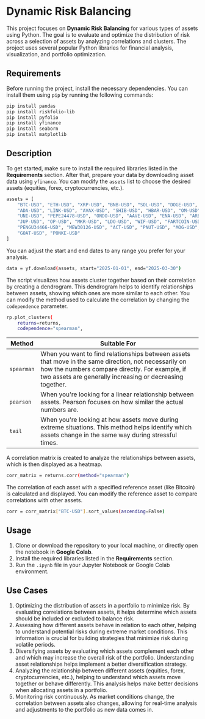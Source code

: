 # Dynamic Risk Balancing

This project focuses on **Dynamic Risk Balancing** for various types of assets using Python. The goal is to evaluate and optimize the distribution of risk across a selection of assets by analyzing correlations and clusters. The project uses several popular Python libraries for financial analysis, visualization, and portfolio optimization.

## Requirements

Before running the project, install the necessary dependencies. You can install them using `pip` by running the following commands:
```bash
pip install pandas
pip install riskfolio-lib
pip install pyfolio
pip install yfinance
pip install seaborn
pip install matplotlib
```

## Description

To get started, make sure to install the required libraries listed in the **Requirements** section. After that, prepare your data by downloading asset data using `yfinance`. You can modify the `assets` list to choose the desired assets (equities, forex, cryptocurrencies, etc.).
```bash
assets = [
    "BTC-USD", "ETH-USD", "XRP-USD", "BNB-USD", "SOL-USD", "DOGE-USD", 
    "ADA-USD", "LINK-USD", "AVAX-USD", "SHIB-USD", "HBAR-USD", "OM-USD",
    "UNI-USD", "PEPE24478-USD", "ONDO-USD", "AAVE-USD", "ENA-USD", "ARB-USD",
    "JUP-USD", "OP-USD", "MKR-USD", "LDO-USD", "WIF-USD", "FARTCOIN-USD",
    "PENGU34466-USD", "MEW30126-USD", "ACT-USD", "PNUT-USD", "MOG-USD", 
    "GOAT-USD", "PONKE-USD"
]
```
You can adjust the start and end dates to any range you prefer for your analysis.
```bash
data = yf.download(assets, start="2025-01-01", end="2025-03-30")
```
The script visualizes how assets cluster together based on their correlation by creating a dendrogram. This dendrogram helps to identify relationships between assets, showing which ones are more similar to each other. You can modify the method used to calculate the correlation by changing the `codependence` parameter.
```bash
rp.plot_clusters(
    returns=returns,
    codependence="spearman",
```
| Method   | Suitable For                                         |
|----------|------------------------------------------------------|
| `spearman` | When you want to find relationships between assets that move in the same direction, not necessarily on how the numbers compare directly. For example, if two assets are generally increasing or decreasing together. |
| `pearson` | When you're looking for a linear relationship between assets. Pearson focuses on how similar the actual numbers are. |
| `tail`    | When you're looking at how assets move during extreme situations. This method helps identify which assets change in the same way during stressful times. |

A correlation matrix is created to analyze the relationships between assets, which is then displayed as a heatmap.
```bash
corr_matrix = returns.corr(method="spearman")
```
The correlation of each asset with a specified reference asset (like Bitcoin) is calculated and displayed. You can modify the reference asset to compare correlations with other assets.
```bash
corr = corr_matrix["BTC-USD"].sort_values(ascending=False)
```

## Usage
1. Clone or download the repository to your local machine, or directly open the notebook in **Google Colab**.
2. Install the required libraries listed in the **Requirements** section.
3. Run the `.ipynb` file in your Jupyter Notebook or Google Colab environment.

## Use Cases
1. Optimizing the distribution of assets in a portfolio to minimize risk. By evaluating correlations between assets, it helps determine which assets should be included or excluded to balance risk.
2. Assessing how different assets behave in relation to each other, helping to understand potential risks during extreme market conditions. This information is crucial for building strategies that minimize risk during volatile periods.
3. Diversifying assets by evaluating which assets complement each other and which may increase the overall risk of the portfolio. Understanding asset relationships helps implement a better diversification strategy.
4. Analyzing the relationship between different assets (equities, forex, cryptocurrencies, etc.), helping to understand which assets move together or behave differently. This analysis helps make better decisions when allocating assets in a portfolio.
5. Monitoring risk continuously. As market conditions change, the correlation between assets also changes, allowing for real-time analysis and adjustments to the portfolio as new data comes in.
